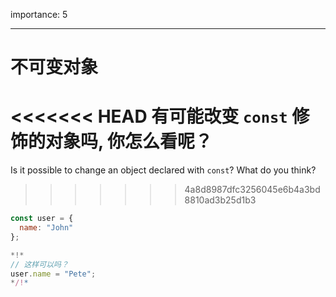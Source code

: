 importance: 5

---

# 不可变对象

<<<<<<< HEAD
有可能改变 `const` 修饰的对象吗, 你怎么看呢？
=======
Is it possible to change an object declared with `const`? What do you think?
>>>>>>> 4a8d8987dfc3256045e6b4a3bd8810ad3b25d1b3

```js
const user = {
  name: "John"
};

*!*
// 这样可以吗？
user.name = "Pete";
*/!*
```
